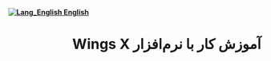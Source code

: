 [**![Lang_English](https://user-images.githubusercontent.com/125398461/229074810-599bd7f9-0bc1-44a9-b76e-90bf7e182314.png) English**](https://github.com/hiddify/hiddify-config/wiki/Tutorial-for-WingsX-app)

<div dir=rtl>

# آموزش کار با نرم‌افزار Wings X